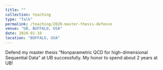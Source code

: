 ```yaml
---
title: ""
collection: teaching
type: "Talk"
permalink: /teaching/2020-master-thesis-defence
venue: "UB, BUFFALO, USA"
date: 2020-01-10
location: "BUFFALO, USA"
---
```


Defend my master thesis “Nonparametric QCD for high-dimensional Sequential Data” at UB successfully. My honor to spend about 2 years at UB!

<!-- Heading 1
======

Heading 2
======

Heading 3
====== -->
